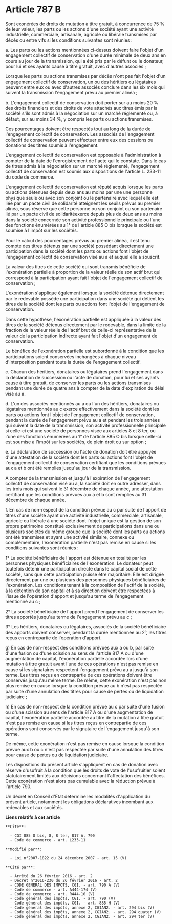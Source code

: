 # Article 787 B

Sont exonérées de droits de mutation à titre gratuit, à concurrence de 75 % de leur valeur, les parts ou les actions d'une
société ayant une activité industrielle, commerciale, artisanale, agricole ou libérale transmises par décès ou entre vifs si
les conditions suivantes sont réunies :

a. Les parts ou les actions mentionnées ci-dessus doivent faire l'objet d'un engagement collectif de conservation d'une durée
minimale de deux ans en cours au jour de la transmission, qui a été pris par le défunt ou le donateur, pour lui et ses ayants
cause à titre gratuit, avec d'autres associés ;

Lorsque les parts ou actions transmises par décès n'ont pas fait l'objet d'un engagement collectif de conservation, un ou des
héritiers ou légataires peuvent entre eux ou avec d'autres associés conclure dans les six mois qui suivent la transmission
l'engagement prévu au premier alinéa ; 

b. L'engagement collectif de conservation doit porter sur au moins 20 % des droits financiers et des droits de vote attachés
aux titres émis par la société s'ils sont admis à la négociation sur un marché réglementé ou, à défaut, sur au moins 34 %, y
compris les parts ou actions transmises.

Ces pourcentages doivent être respectés tout au long de la durée de l'engagement collectif de conservation. Les associés de
l'engagement collectif de conservation peuvent effectuer entre eux des cessions ou donations des titres soumis à
l'engagement.

L'engagement collectif de conservation est opposable à l'administration à compter de la date de l'enregistrement de l'acte
qui le constate. Dans le cas de titres admis à la négociation sur un marché réglementé, l'engagement collectif de
conservation est soumis aux dispositions de l'article L. 233-11 du code de commerce.

L'engagement collectif de conservation est réputé acquis lorsque les parts ou actions détenues depuis deux ans au moins par
une une personne physique seule ou avec son conjoint ou le partenaire avec lequel elle est liée par un pacte civil de
solidarité atteignent les seuils prévus au premier alinéa, sous réserve que cette personne ou son conjoint ou son partenaire
lié par un pacte civil de solidaritéexerce depuis plus de deux ans au moins dans la société concernée son activité
professionnelle principale ou l'une des fonctions énumérées au 1° de l'article 885 O bis lorsque la société est soumise à
l'impôt sur les sociétés.

Pour le calcul des pourcentages prévus au premier alinéa, il est tenu compte des titres détenus par une société possédant
directement une participation dans la société dont les parts ou actions font l'objet de l'engagement collectif de
conservation visé au a et auquel elle a souscrit.

La valeur des titres de cette société qui sont transmis bénéficie de l'exonération partielle à proportion de la valeur réelle
de son actif brut qui correspond à la participation ayant fait l'objet de l'engagement collectif de conservation ;

L'exonération s'applique également lorsque la société détenue directement par le redevable possède une participation dans une
société qui détient les titres de la société dont les parts ou actions font l'objet de l'engagement de conservation.

Dans cette hypothèse, l'exonération partielle est appliquée à la valeur des titres de la société détenus directement par le
redevable, dans la limite de la fraction de la valeur réelle de l'actif brut de celle-ci représentative de la valeur de la
participation indirecte ayant fait l'objet d'un engagement de conservation.

Le bénéfice de l'exonération partielle est subordonné à la condition que les participations soient conservées inchangées à
chaque niveau d'interposition pendant toute la durée de l'engagement collectif.

c. Chacun des héritiers, donataires ou légataires prend l'engagement dans la déclaration de succession ou l'acte de donation,
pour lui et ses ayants cause à titre gratuit, de conserver les parts ou les actions transmises pendant une durée de quatre
ans à compter de la date d'expiration du délai visé au a.

d. L'un des associés mentionnés au a ou l'un des héritiers, donataires ou légataires mentionnés au c exerce effectivement
dans la société dont les parts ou actions font l'objet de l'engagement collectif de conservation, pendant la durée de
l'engagement prévu au a et pendant les trois années qui suivent la date de la transmission, son activité professionnelle
principale si celle-ci est une société de personnes visée aux articles 8 et 8 ter, ou l'une des fonctions énumérées au 1° de
l'article 885 O bis lorsque celle-ci est soumise à l'impôt sur les sociétés, de plein droit ou sur option ;

e. La déclaration de succession ou l'acte de donation doit être appuyée d'une attestation de la société dont les parts ou
actions font l'objet de l'engagement collectif de conservation certifiant que les conditions prévues aux a et b ont été
remplies jusqu'au jour de la transmission.

A compter de la transmission et jusqu'à l'expiration de l'engagement collectif de conservation visé au a, la société doit en
outre adresser, dans les trois mois qui suivent le 31 décembre de chaque année, une attestation certifiant que les conditions
prévues aux a et b sont remplies au 31 décembre de chaque année.

f. En cas de non-respect de la condition prévue au c par suite de l'apport de titres d'une société ayant une activité
industrielle, commerciale, artisanale, agricole ou libérale à une société dont l'objet unique est la gestion de son propre
patrimoine constitué exclusivement de participations dans une ou plusieurs sociétés du même groupe que la société dont les
parts ou actions ont été transmises et ayant une activité similaire, connexe ou complémentaire, l'exonération partielle n'est
pas remise en cause si les conditions suivantes sont réunies :

1° La société bénéficiaire de l'apport est détenue en totalité par les personnes physiques bénéficiaires de l'exonération. Le
donateur peut toutefois détenir une participation directe dans le capital social de cette société, sans que cette
participation puisse être majoritaire. Elle est dirigée directement par une ou plusieurs des personnes physiques
bénéficiaires de l'exonération. Les conditions tenant à la composition de l'actif de la société, à la détention de son
capital et à sa direction doivent être respectées à l'issue de l'opération d'apport et jusqu'au terme de l'engagement
mentionné au c ;

2° La société bénéficiaire de l'apport prend l'engagement de conserver les titres apportés jusqu'au terme de l'engagement
prévu au c ;

3° Les héritiers, donataires ou légataires, associés de la société bénéficiaire des apports doivent conserver, pendant la
durée mentionnée au 2°, les titres reçus en contrepartie de l'opération d'apport.

g) En cas de non-respect des conditions prévues aux a ou b, par suite d'une fusion ou d'une scission au sens de l'article 817
A ou d'une augmentation de capital, l'exonération partielle accordée lors d'une mutation à titre gratuit avant l'une de ces
opérations n'est pas remise en cause si les signataires respectent l'engagement prévu au a jusqu'à son terme. Les titres
reçus en contrepartie de ces opérations doivent être conservés jusqu'au même terme. De même, cette exonération n'est pas non
plus remise en cause lorsque la condition prévue au b n'est pas respectée par suite d'une annulation des titres pour cause de
pertes ou de liquidation judiciaire ;

h) En cas de non-respect de la condition prévue au c par suite d'une fusion ou d'une scission au sens de l'article 817 A ou
d'une augmentation de capital, l'exonération partielle accordée au titre de la mutation à titre gratuit n'est pas remise en
cause si les titres reçus en contrepartie de ces opérations sont conservés par le signataire de l'engagement jusqu'à son
terme.

De même, cette exonération n'est pas remise en cause lorsque la condition prévue aux b ou c n'est pas respectée par suite
d'une annulation des titres pour cause de pertes ou de liquidation judiciaire.

Les dispositions du présent article s'appliquent en cas de donation avec réserve d'usufruit à la condition que les droits de
vote de l'usufruitier soient statutairement limités aux décisions concernant l'affectation des bénéfices. Cette exonération
n'est alors pas cumulable avec la réduction prévue à l'article 790.

Un décret en Conseil d'Etat détermine les modalités d'application du présent article, notamment les obligations déclaratives
incombant aux redevables et aux sociétés.

**Liens relatifs à cet article**

	**Cite**:

	  - CGI 885 O bis, 8, 8 ter, 817 A, 790
	  - Code de commerce - art. L233-11

	**Modifié par**:

	  - Loi n°2007-1822 du 24 décembre 2007 - art. 15 (V)

	**Cité par**:

	  - Arrêté du 26 février 2016 - art. 2
	  - Décret n°2016-230 du 26 février 2016 - art. 2
	  - CODE GENERAL DES IMPOTS, CGI. - art. 790 A (V)
	  - Code de commerce - art. A444-174 (V)
	  - Code de commerce - art. R444-10 (V)
	  - Code général des impôts, CGI. - art. 790 (V)
	  - Code général des impôts, CGI. - art. 885 H (V)
	  - Code général des impôts, annexe 2, CGIAN2. - art. 294 bis (V)
	  - Code général des impôts, annexe 2, CGIAN2. - art. 294 quater (V)
	  - Code général des impôts, annexe 2, CGIAN2. - art. 294 ter (V)
